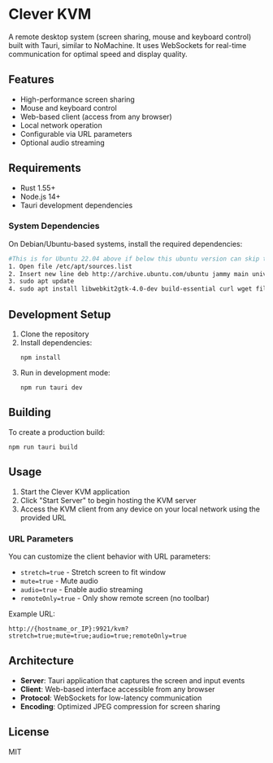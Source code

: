 # Clever KVM

A remote desktop system (screen sharing, mouse and keyboard control) built with Tauri, similar to NoMachine. It uses WebSockets for real-time communication for optimal speed and display quality.

## Features

- High-performance screen sharing
- Mouse and keyboard control
- Web-based client (access from any browser)
- Local network operation
- Configurable via URL parameters
- Optional audio streaming

## Requirements

- Rust 1.55+
- Node.js 14+
- Tauri development dependencies

### System Dependencies

On Debian/Ubuntu-based systems, install the required dependencies:

```bash
#This is for Ubuntu 22.04 above if below this ubuntu version can skip to step number 4.
1. Open file /etc/apt/sources.list
2. Insert new line deb http://archive.ubuntu.com/ubuntu jammy main universe
3. sudo apt update
4. sudo apt install libwebkit2gtk-4.0-dev build-essential curl wget file libssl-dev libgtk-3-dev libayatana-appindicator3-dev librsvg2-dev libjavascriptcoregtk-4.0-bin  libjavascriptcoregtk-4.0-dev libsoup2.4-dev libxdo-dev libxcb-randr0-dev
```

## Development Setup

1. Clone the repository
2. Install dependencies:
   ```
   npm install
   ```
3. Run in development mode:
   ```
   npm run tauri dev
   ```

## Building

To create a production build:

```
npm run tauri build
```

## Usage

1. Start the Clever KVM application
2. Click "Start Server" to begin hosting the KVM server
3. Access the KVM client from any device on your local network using the provided URL

### URL Parameters

You can customize the client behavior with URL parameters:

- `stretch=true` - Stretch screen to fit window
- `mute=true` - Mute audio
- `audio=true` - Enable audio streaming
- `remoteOnly=true` - Only show remote screen (no toolbar)

Example URL:
```
http://{hostname_or_IP}:9921/kvm?stretch=true;mute=true;audio=true;remoteOnly=true
```

## Architecture

- **Server**: Tauri application that captures the screen and input events
- **Client**: Web-based interface accessible from any browser
- **Protocol**: WebSockets for low-latency communication
- **Encoding**: Optimized JPEG compression for screen sharing

## License

MIT 

